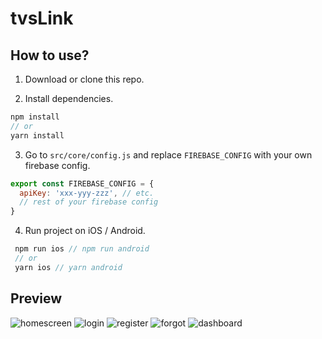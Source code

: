 # tvsLink

## How to use?

1. Download or clone this repo.

2. Install dependencies.

```js
npm install
// or
yarn install
```

3. Go to `src/core/config.js` and replace `FIREBASE_CONFIG` with your own firebase config.

```js
export const FIREBASE_CONFIG = {
  apiKey: 'xxx-yyy-zzz', // etc.
  // rest of your firebase config
}
```

4. Run project on iOS / Android.

```js
 npm run ios // npm run android
 // or
 yarn ios // yarn android
```

## Preview

![homescreen](https://raw.githubusercontent.com/venits/react-native-market/master/assets/firebase-login-template/homescreen.png)
![login](https://raw.githubusercontent.com/venits/react-native-market/master/assets/firebase-login-template/login.png)
![register](https://raw.githubusercontent.com/venits/react-native-market/master/assets/firebase-login-template/register.png)
![forgot](https://raw.githubusercontent.com/venits/react-native-market/master/assets/firebase-login-template/forgot.png)
![dashboard](https://raw.githubusercontent.com/venits/react-native-market/master/assets/firebase-login-template/dashboard.png)


